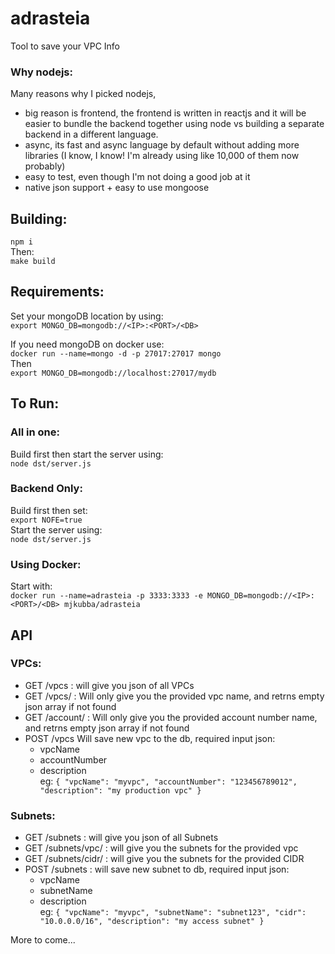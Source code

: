 # adrasteia
Tool to save your VPC Info

### Why nodejs:
Many reasons why I picked nodejs,
* big reason is frontend, the frontend is written in reactjs and it will be easier to bundle the backend together using node vs building a separate backend in a different language.
* async, its fast and async language by default without adding more libraries (I know, I know! I'm already using like 10,000 of them now probably)
* easy to test, even though I'm not doing a good job at it
* native json support + easy to use mongoose



## Building:
`npm i`   
Then:   
`make build`   

## Requirements:
Set your mongoDB location by using:   
`export MONGO_DB=mongodb://<IP>:<PORT>/<DB>`

If you need mongoDB on docker use:   
`docker run --name=mongo -d -p 27017:27017 mongo`   
Then    
`export MONGO_DB=mongodb://localhost:27017/mydb`

## To Run:
### All in one:
Build first then start the server using:  
`node dst/server.js`

### Backend Only:
Build first then set:  
`export NOFE=true`   
Start the server using:   
`node dst/server.js`   

### Using Docker:
Start with:   
`docker run --name=adrasteia -p 3333:3333 -e MONGO_DB=mongodb://<IP>:<PORT>/<DB> mjkubba/adrasteia`

## API
### VPCs:
- GET /vpcs : will give you json of all VPCs
- GET /vpcs/<VPC NAME> : Will only give you the provided vpc name, and retrns empty json array if not found
- GET /account/<ACCOUNT NUMBER> : Will only give you the provided account number name, and retrns empty json array if not found
- POST /vpcs Will save new vpc to the db, required input json:
  - vpcName
  - accountNumber
  - description   
eg:
`{
  "vpcName": "myvpc",
  "accountNumber": "123456789012",
  "description": "my production vpc"
  }`

### Subnets:
- GET /subnets : will give you json of all Subnets
- GET /subnets/vpc/<VPC Name> : will give you the subnets for the provided vpc
- GET /subnets/cidr/<CIDR> : will give you the subnets for the provided CIDR
- POST /subnets : will save new subnet to db, required input json:
  - vpcName
  - subnetName
  - description   
eg:
`{
"vpcName": "myvpc",
"subnetName": "subnet123",
"cidr": "10.0.0.0/16",
"description": "my access subnet"
}`


More to come...
